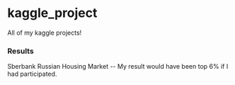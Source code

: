 # kaggle_project

All of my kaggle projects!


### Results
Sberbank Russian Housing Market  -- My result would have been top 6% if I had participated. 

